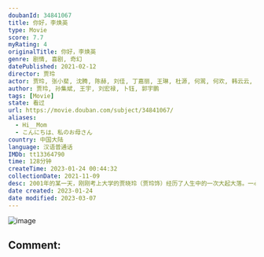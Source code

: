 ```yaml
---
doubanId: 34841067
title: 你好，李焕英
type: Movie
score: 7.7
myRating: 4
originalTitle: 你好，李焕英
genre: 剧情, 喜剧, 奇幻
datePublished: 2021-02-12
director: 贾玲
actor: 贾玲, 张小斐, 沈腾, 陈赫, 刘佳, 丁嘉丽, 王琳, 杜源, 何翯, 何欢, 韩云云, 包文婧, 葛珊珊, 史策, 黄小猫, 许君聪, 卜钰, 刘宏禄, 魏翔, 孙集斌, 张泰维, 郭宇鹏, 朱天福, 王宇, 冯巩, 乔杉, 王小利, 宋晓峰, 董若溪, 曹贺军, 赵婷婷, 姬晴, 郭祥鹏, 李一峰, 潘斌龙, 贾文田, 刘頔, 王丽涵, 马兰, 李宗恒, 吴明杭
author: 贾玲, 孙集斌, 王宇, 刘宏禄, 卜钰, 郭宇鹏
tags: [Movie]
state: 看过
url: https://movie.douban.com/subject/34841067/
aliases:
  - Hi__Mom
  - こんにちは、私のお母さん
country: 中国大陆
language: 汉语普通话
IMDb: tt13364790
time: 128分钟
createTime: 2023-01-24 00:44:32
collectionDate: 2021-11-09
desc: 2001年的某一天，刚刚考上大学的贾晓玲（贾玲饰）经历了人生中的一次大起大落。一心想要成为母亲骄傲的她却因母亲突遭严重意外，而悲痛万分。在贾晓玲情绪崩溃的状态下，竟意外的回到了1981年，并与年轻的...
date created: 2023-01-24
date modified: 2023-03-07
---
```


![image](p2629056068.jpg)

Comment:
---
